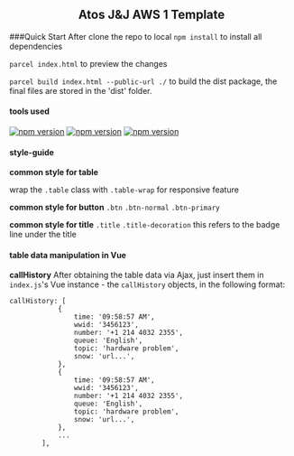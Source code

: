 <h2 align='center'>Atos J&J AWS 1 Template</h3>



###Quick Start
After clone the repo to local
`npm install` to install all dependencies

`parcel index.html` to preview the changes

`parcel build index.html --public-url ./` to build the dist package, the final files are stored in the 'dist' folder.

#### tools used
[![npm version](https://img.shields.io/badge/Vue-v2.5.17-green.svg)](https://www.npmjs.com/package/vue) [![npm version](https://img.shields.io/badge/Parcel-v1.9.7-yellowgreen.svg)](https://www.npmjs.com/package/parcel) [![npm version](https://img.shields.io/badge/Ssas-v1.13.1-orange.svg)](https://www.npmjs.com/package/node-sass)


#### style-guide

__common style for table__

wrap the `.table` class with `.table-wrap` for responsive feature

__common style for button__
`.btn`
`.btn-normal`
`.btn-primary`

__common style for title__
`.title`
`.title-decoration` this refers to the badge line under the title



#### table data manipulation in Vue

__callHistory__
After obtaining the table data via Ajax, just insert them in `index.js`'s Vue instance - the `callHistory` objects, in the following format:

```
callHistory: [
            {
                time: '09:58:57 AM',
                wwid: '3456123',
                number: '+1 214 4032 2355',
                queue: 'English',
                topic: 'hardware problem',
                snow: 'url...',
            },
            {
                time: '09:58:57 AM',
                wwid: '3456123',
                number: '+1 214 4032 2355',
                queue: 'English',
                topic: 'hardware problem',
                snow: 'url...',
            },
            ...
        ],
```

